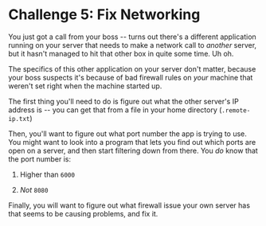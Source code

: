 Challenge 5: Fix Networking
===========================

You just got a call from your boss -- turns out there's a different application
running on your server that needs to make a network call to *another* server,
but it hasn't managed to hit that other box in quite some time. Uh oh.

The specifics of this other application on your server don't matter, because
your boss suspects it's because of bad firewall rules on *your* machine that
weren't set right when the machine started up.

The first thing you'll need to do is figure out what the other server's IP
address is -- you can get that from a file in your home directory
(`.remote-ip.txt`)

Then, you'll want to figure out what port number the app is trying to use. You
might want to look into a program that lets you find out which ports are open on
a server, and then start filtering down from there. You *do* know that the port
number is:

1. Higher than `6000`

1. *Not* `8080`

Finally, you will want to figure out what firewall issue your own server has
that seems to be causing problems, and fix it.
